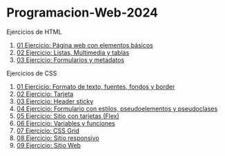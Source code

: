 # Programacion-Web-2024
Ejercicios de HTML
1. [01 Ejercicio: Página web con elementos básicos](/Ejercicio_1/Pagina_web_elementos_basica.html)
2. [02 Ejercicio: Listas, Multimedia y tablas](/Ejercicio_2/Ejercicio_2_Listas_Multimedia_y_tablas.html)
3. [03 Ejercicio: Formularios y metadatos](/Ejercicio_3/ejercicio3.html)

Ejercicios de CSS
1. [01 Ejercicio: Formato de texto, fuentes, fondos y border](/CSS/Ejercicio_1_CSS_Nuevo_Formato/Ejercicio_1_Formato_De_texto_fondo.html)
2. [02 Ejercicio: Tarjeta](CSS/Ejercicio_2_CSS/Ejercicio_2.html)
3. [03 Ejercicio: Header sticky](CSS/Ejercicio_3_CSS/index.html)
4. [04 Ejercicio: Formulario con estilos, pseudoelementos y pseudoclases](CSS/Ejercicio_4_CSS/index.HTML)
5. [05 Ejercicio: Sitio con tarjetas (Flex)](CSS/Ejercicio_5_CSS/index.html)
6. [06 Ejercicio: Variables y funciones](CSS/Ejercicio_6_CSS/index.html) 
7. [07 Ejercicio: CSS Grid](CSS/Ejercicio_7_CSS/index.html) 
8. [08 Ejercicio: Sitio responsivo](CSS/Ejercicio_8_CSS/index.html)  
9. [09 Ejercicio: Sitio Web](CSS/Examen_CSS/index.html)  
